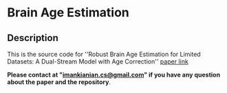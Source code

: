 # Brain Age Estimation

## Description 
This is the source code for ''Robust Brain Age Estimation for Limited Datasets: A Dual-Stream Model with Age Correction''
 [paper link](https://google.com ("paper link"))
 
**Please contact at "imankianian.cs@gmail.com" if you have any question about the paper and the repository**.